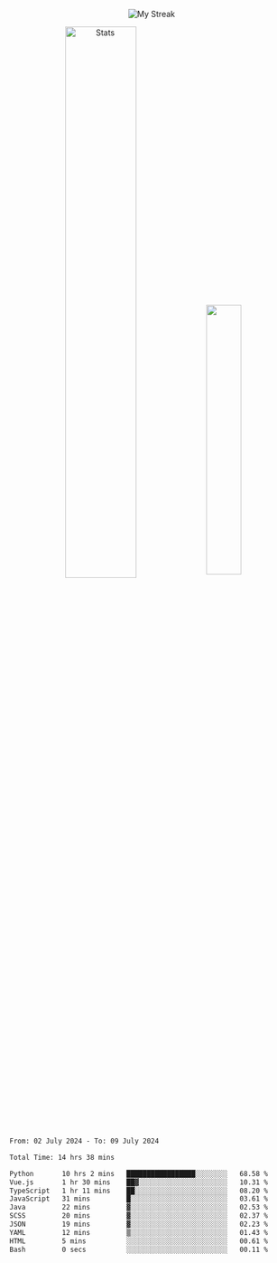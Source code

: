 <p align="center">
<picture>
  <source media="(prefers-color-scheme: dark)" srcset="http://github-readme-streak-stats.herokuapp.com?user=semolik&theme=dark&hide_border=true&background=DD272700">
  <img alt="My Streak" src="http://github-readme-streak-stats.herokuapp.com?user=semolik&hide_border=true">
</picture>
</p>
<div align="center">
  <picture>
    <source media="(prefers-color-scheme: dark)" srcset="https://github-readme-stats.vercel.app/api?username=semolik&show_icons=true&bg_color=DD272700&hide_border=true&theme=dark">
        <img alt="Stats" src="https://github-readme-stats.vercel.app/api?username=semolik&show_icons=true&bg_color=DD272700&hide_border=true" width="50%" >
  </picture>
  <sup>
  <picture>
  <source media="(prefers-color-scheme: dark)" srcset="https://github-readme-stats.vercel.app/api/top-langs/?username=semolik&layout=compact&hide_border=true&bg_color=DD272700&theme=dark">
  <img src="https://github-readme-stats.vercel.app/api/top-langs/?username=semolik&layout=compact&hide_border=true" width="35%" />
  </picture>
  </sup>
</div>
<!--START_SECTION:waka-->

```txt
From: 02 July 2024 - To: 09 July 2024

Total Time: 14 hrs 38 mins

Python       10 hrs 2 mins   █████████████████░░░░░░░░   68.58 %
Vue.js       1 hr 30 mins    ██▓░░░░░░░░░░░░░░░░░░░░░░   10.31 %
TypeScript   1 hr 11 mins    ██░░░░░░░░░░░░░░░░░░░░░░░   08.20 %
JavaScript   31 mins         █░░░░░░░░░░░░░░░░░░░░░░░░   03.61 %
Java         22 mins         ▓░░░░░░░░░░░░░░░░░░░░░░░░   02.53 %
SCSS         20 mins         ▓░░░░░░░░░░░░░░░░░░░░░░░░   02.37 %
JSON         19 mins         ▓░░░░░░░░░░░░░░░░░░░░░░░░   02.23 %
YAML         12 mins         ▒░░░░░░░░░░░░░░░░░░░░░░░░   01.43 %
HTML         5 mins          ░░░░░░░░░░░░░░░░░░░░░░░░░   00.61 %
Bash         0 secs          ░░░░░░░░░░░░░░░░░░░░░░░░░   00.11 %
```

<!--END_SECTION:waka-->

